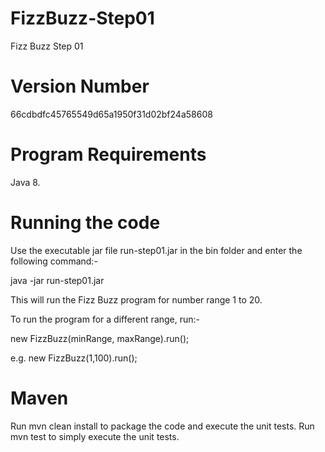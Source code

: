 # FizzBuzz-Step01
Fizz Buzz Step 01

# Version Number
66cdbdfc45765549d65a1950f31d02bf24a58608

Program Requirements
====================
Java 8.

Running the code
================
Use the executable jar file run-step01.jar in the bin folder and enter the following command:- 

java -jar run-step01.jar

This will run the Fizz Buzz program for number range 1 to 20.

To run the program for a different range, run:-

new FizzBuzz(minRange, maxRange).run();

e.g. new FizzBuzz(1,100).run();

Maven
=====
Run mvn clean install to package the code and execute the unit tests.
Run mvn test to simply execute the unit tests.
